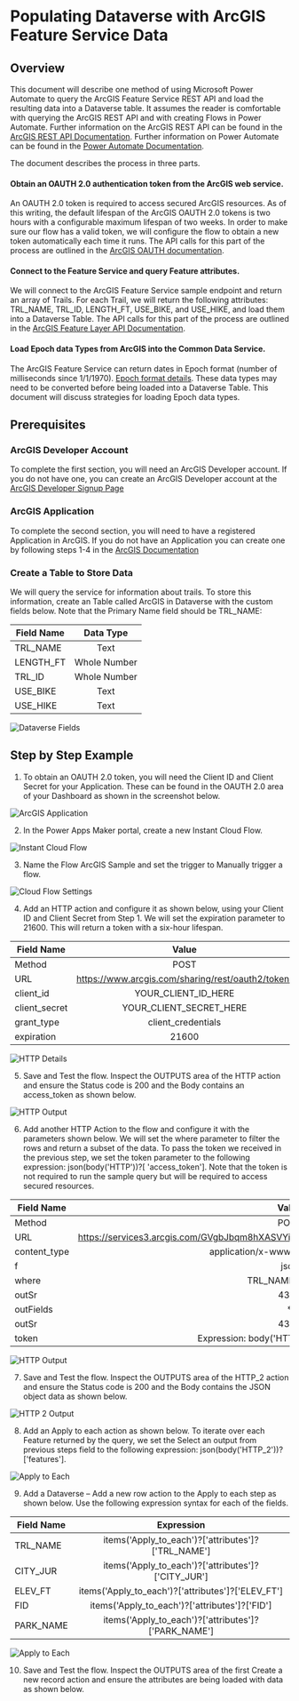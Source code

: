 # Populating Dataverse with ArcGIS Feature Service Data

## Overview

This document will describe one method of using Microsoft Power Automate to query the ArcGIS Feature Service REST API and load the resulting data into a Dataverse table.  It assumes the reader is comfortable with querying the ArcGIS REST API and with creating Flows in Power Automate.  Further information on the ArcGIS REST API can be found in the [ArcGIS REST API Documentation](https://developers.arcgis.com/rest/).  Further information on Power Automate can be found in the [Power Automate Documentation](https://docs.microsoft.com/en-us/power-automate/).

The document describes the process in three parts.
#### Obtain an OAUTH 2.0 authentication token from the ArcGIS web service.  
An OAUTH 2.0 token is required to access secured ArcGIS resources.  As of this writing, the default lifespan of the ArcGIS OAUTH 2.0 tokens is two hours with a configurable maximum lifespan of two weeks.  In order to make sure our flow has a valid token, we will configure the flow to obtain a new token automatically each time it runs.  The API calls for this part of the process are outlined in the [ArcGIS OAUTH documentation](https://developers.arcgis.com/documentation/mapping-apis-and-services/security/oauth-2.0/).

#### Connect to the Feature Service and query Feature attributes.  
We will connect to the ArcGIS Feature Service sample endpoint and return an array of Trails.  For each Trail, we will return the following attributes:  TRL_NAME, TRL_ID, LENGTH_FT, USE_BIKE, and USE_HIKE, and load them into a Dataverse Table.  The API calls for this part of the process are outlined in the [ArcGIS Feature Layer API Documentation](https://developers.arcgis.com/labs/rest/query-a-feature-layer/).

#### Load Epoch data Types from ArcGIS into the Common Data Service.
The ArcGIS Feature Service can return dates in Epoch format (number of milliseconds since 1/1/1970).  [Epoch format details](https://en.wikipedia.org/wiki/Unix_time).  These data types may need to be converted before being loaded into a Dataverse Table.  This document will discuss strategies for loading Epoch data types.

## Prerequisites

### ArcGIS Developer Account
To complete the first section, you will need an ArcGIS Developer account.  If you do not have one, you can create an ArcGIS Developer account at the [ArcGIS Developer Signup Page](https://developers.arcgis.com/sign-up/)

### ArcGIS Application
To complete the second section, you will need to have a registered Application in ArcGIS.  If you do not have an Application you can create one by following steps 1-4 in the [ArcGIS Documentation](https://developers.arcgis.com/labs/rest/get-an-access-token/)

### Create a Table to Store Data
We will query the service for information about trails.  To store this information, create an Table called ArcGIS in Dataverse with the custom fields below.  Note that the Primary Name field should be TRL_NAME:

| Field Name | Data Type |
| --------- | :---: |
| TRL_NAME | Text |
| LENGTH_FT | Whole Number |
| TRL_ID | Whole Number |
| USE_BIKE | Text |
| USE_HIKE | Text |

![Dataverse Fields](files/1.png)

## Step by Step Example  

1.	To obtain an OAUTH 2.0 token, you will need the Client ID and Client Secret for your Application.  These can be found in the OAUTH 2.0 area of your Dashboard as shown in the screenshot below. 

![ArcGIS Application](files/2.png)

2.	In the Power Apps Maker portal, create a new Instant Cloud Flow. 

![Instant Cloud Flow](files/3.png)

3.	Name the Flow ArcGIS Sample and set the trigger to Manually trigger a flow. 

![Cloud Flow Settings](files/4.png)

4.	Add an HTTP action and configure it as shown below, using your Client ID and Client Secret from Step 1.  We will set the expiration parameter to 21600.  This will return a token with a six-hour lifespan. 

| Field Name | Value |
| --------- | :---: |
| Method | POST |
| URL | https://www.arcgis.com/sharing/rest/oauth2/token/ |
| client_id | YOUR_CLIENT_ID_HERE |
| client_secret | YOUR_CLIENT_SECRET_HERE |
| grant_type | client_credentials |
| expiration | 21600 |

![HTTP Details](files/5.png)

5.	Save and Test the flow.  Inspect the OUTPUTS area of the HTTP action and ensure the Status code is 200 and the Body contains an access_token as shown below. 

![HTTP Output](files/6.png)

6.	Add another HTTP Action to the flow and configure it with the parameters shown below.    We will set the where parameter to filter the rows and return a subset of the data.  To pass the token we received in the previous step, we set the token parameter to the following expression: json(body('HTTP'))?[ 'access_token']. Note that the token is not required to run the sample query but will be required to access secured resources. 

| Field Name | Value |
| --------- | :---: |
| Method | POST |
| URL | https://services3.arcgis.com/GVgbJbqm8hXASVYi/arcgis/rest/services/Trails/FeatureServer/0/query |
| content_type | application/x-www-form-urlencoded |
| f | json |
| where | TRL_NAME like 'a%' |
| outSr | 4326 |
| outFields | * |
| outSr | 4326 |
| token | Expression: body('HTTP')?[ 'access_token'] |

![HTTP Output](files/7.png)

7.	Save and Test the flow.  Inspect the OUTPUTS area of the HTTP_2 action and ensure the Status code is 200 and the Body contains the JSON object data as shown below. 

![HTTP 2 Output](files/8.png)

8.	Add an Apply to each action as shown below.  To iterate over each Feature returned by the query, we set the Select an output from previous steps field to the following expression: json(body('HTTP_2'))?['features']. 

![Apply to Each](files/9.png)

9.	Add a Dataverse – Add a new row action to the Apply to each step as shown below.  Use the following expression syntax for each of the fields.

| Field Name | Expression |
| --------- | :---: |
| TRL_NAME | items('Apply_to_each')?['attributes']?['TRL_NAME']  |
| CITY_JUR | items('Apply_to_each')?['attributes']?['CITY_JUR']  |
| ELEV_FT | items('Apply_to_each')?['attributes']?['ELEV_FT']  |
| FID | items('Apply_to_each')?['attributes']?['FID']  |
| PARK_NAME | items('Apply_to_each')?['attributes']?['PARK_NAME']  |

![Apply to Each](files/10.png)

10.	Save and Test the flow.  Inspect the OUTPUTS area of the first Create a new record action and ensure the attributes are being loaded with data as shown below. 


